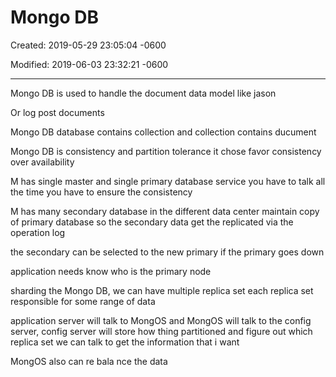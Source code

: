 # Mongo DB

Created: 2019-05-29 23:05:04 -0600

Modified: 2019-06-03 23:32:21 -0600

---

Mongo DB is used to handle the document data model like jason

Or log post documents



Mongo DB database contains collection and collection contains ducument



Mongo DB is consistency and partition tolerance it chose favor consistency over availability



M has single master and single primary database service you have to talk all the time you have to ensure the consistency



M has many secondary database in the different data center maintain copy of primary database so the secondary data get the replicated via the operation log



the secondary can be selected to the new primary if the primary goes down



application needs know who is the primary node



sharding the Mongo DB, we can have multiple replica set each replica set responsible for some range of data



application server will talk to MongOS and MongOS will talk to the config server, config server will store how thing partitioned and figure out which replica set we can talk to get the information that i want



MongOS also can re bala nce the data




